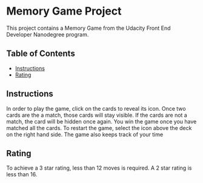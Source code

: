 # Memory Game Project
This project contains a Memory Game from the Udacity Front End Developer Nanodegree program.
## Table of Contents

* [Instructions](#instructions)
* [Rating](#rating)

## Instructions
In order to play the game, click on the cards to reveal its icon. Once two cards are the a match, those cards will stay visible. If the cards are not a match, the card will be hidden once again. You win the game once you have matched all the cards. To restart the game, select the icon above the deck on the right hand side. The game also keeps track of your time

## Rating
To achieve a 3 star rating, less than 12 moves is required. A 2 star rating is less than 16.
